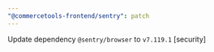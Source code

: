 ```yaml
---
"@commercetools-frontend/sentry": patch
---
```


Update dependency `@sentry/browser` to `v7.119.1` [security]

